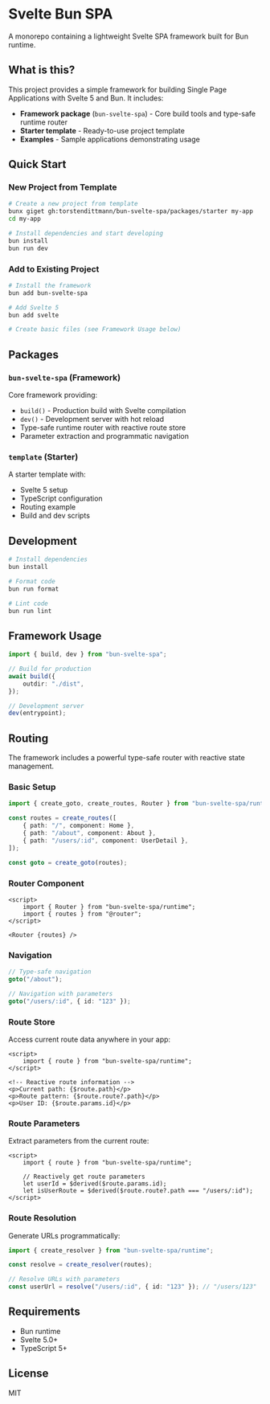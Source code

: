 # Svelte Bun SPA

A monorepo containing a lightweight Svelte SPA framework built for Bun runtime.

## What is this?

This project provides a simple framework for building Single Page Applications with Svelte 5 and Bun. It includes:

- **Framework package** (`bun-svelte-spa`) - Core build tools and type-safe runtime router
- **Starter template** - Ready-to-use project template
- **Examples** - Sample applications demonstrating usage

## Quick Start

### New Project from Template

```bash
# Create a new project from template
bunx giget gh:torstendittmann/bun-svelte-spa/packages/starter my-app
cd my-app

# Install dependencies and start developing
bun install
bun run dev
```

### Add to Existing Project

```bash
# Install the framework
bun add bun-svelte-spa

# Add Svelte 5
bun add svelte

# Create basic files (see Framework Usage below)
```

## Packages

### `bun-svelte-spa` (Framework)

Core framework providing:

- `build()` - Production build with Svelte compilation
- `dev()` - Development server with hot reload
- Type-safe runtime router with reactive route store
- Parameter extraction and programmatic navigation

### `template` (Starter)

A starter template with:

- Svelte 5 setup
- TypeScript configuration
- Routing example
- Build and dev scripts

## Development

```bash
# Install dependencies
bun install

# Format code
bun run format

# Lint code  
bun run lint
```

## Framework Usage

```typescript
import { build, dev } from "bun-svelte-spa";

// Build for production
await build({
	outdir: "./dist",
});

// Development server
dev(entrypoint);
```

## Routing

The framework includes a powerful type-safe router with reactive state management.

### Basic Setup

```typescript
import { create_goto, create_routes, Router } from "bun-svelte-spa/runtime";

const routes = create_routes([
	{ path: "/", component: Home },
	{ path: "/about", component: About },
	{ path: "/users/:id", component: UserDetail },
]);

const goto = create_goto(routes);
```

### Router Component

```svelte
<script>
	import { Router } from "bun-svelte-spa/runtime";
	import { routes } from "@router";
</script>

<Router {routes} />
```

### Navigation

```typescript
// Type-safe navigation
goto("/about");

// Navigation with parameters
goto("/users/:id", { id: "123" });
```

### Route Store

Access current route data anywhere in your app:

```svelte
<script>
	import { route } from "bun-svelte-spa/runtime";
</script>

<!-- Reactive route information -->
<p>Current path: {$route.path}</p>
<p>Route pattern: {$route.route?.path}</p>
<p>User ID: {$route.params.id}</p>
```

### Route Parameters

Extract parameters from the current route:

```svelte
<script>
	import { route } from "bun-svelte-spa/runtime";
	
	// Reactively get route parameters
	let userId = $derived($route.params.id);
	let isUserRoute = $derived($route.route?.path === "/users/:id");
</script>
```

### Route Resolution

Generate URLs programmatically:

```typescript
import { create_resolver } from "bun-svelte-spa/runtime";

const resolve = create_resolver(routes);

// Resolve URLs with parameters
const userUrl = resolve("/users/:id", { id: "123" }); // "/users/123"
```

## Requirements

- Bun runtime
- Svelte 5.0+
- TypeScript 5+

## License

MIT
